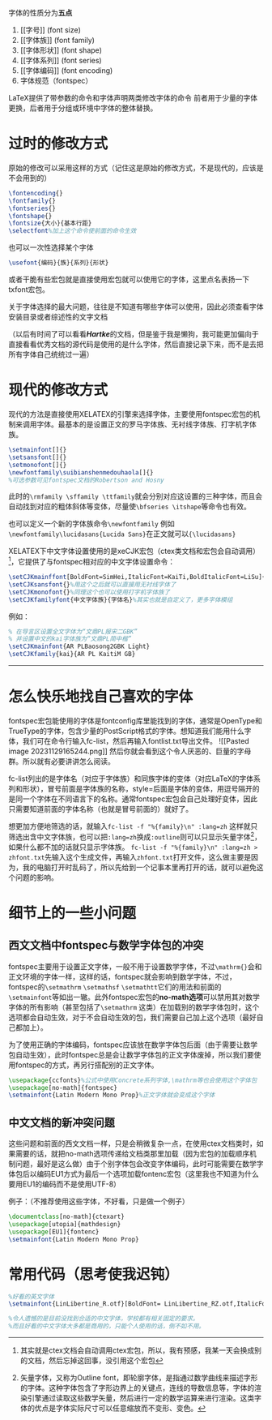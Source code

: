 字体的性质分为**五点**
1.  [[字号]] (font size)
2. [[字体族]] (font family)
3. [[字体形状]] (font shape)
4. [[字体系列]] (font series)
5. [[字体编码]] (font encoding)
6. 字体规范（fontspec）

LaTeX提供了带参数的命令和字体声明两类修改字体的命令
前者用于少量的字体更换，后者用于分组或环境中字体的整体替换。

# 过时的修改方式

原始的修改可以采用这样的方式（记住这是原始的修改方式，不是现代的，应该是不会用到的）
```latex
\fontencoding{}
\fontfamily{}
\fontseries{}
\fontshape{}
\fontsize{大小}{基本行距}
\selectfont%加上这个命令使前面的命令生效
```
也可以一次性选择某个字体
```latex
\usefont{编码}{族}{系列}{形状}
```

或者干脆有些宏包就是直接使用宏包就可以使用它的字体，这里点名表扬一下txfont宏包。

关于字体选择的最大问题，往往是不知道有哪些字体可以使用，因此必须查看字体安装目录或者综述性的文字文档

（以后有时间了可以看看***Hartke***的文档，但是鉴于我是懒狗，我可能更加偏向于直接看看优秀文档的源代码是使用的是什么字体，然后直接记录下来，而不是去把所有字体自己统统过一遍）

# 现代的修改方式

现代的方法是直接使用XELATEX的引擎来选择字体，主要使用fontspec宏包的机制来调用字体。最基本的是设置正文的罗马字体族、无衬线字体族、打字机字体族。
```latex
\setmainfont[]{}
\setsansfont[]{}
\setmonofont[]{}
\newfontfamily\suibianshenmedouhaola[]{}
%可选参数可见fontspec文档的Robertson and Hosny
```
此时的`\rmfamily \sffamily \ttfamily`就会分别对应这设置的三种字体，而且会自动找到对应的粗体斜体等变体，尽量使`\bfseries \itshape`等命令也有效。

也可以定义一个新的字体族命令`\newfontfamily`
例如`\newfontfamily\lucidasans{Lucida Sans}`在正文就可以`{\lucidasans}`

XELATEX下中文字体设置使用的是xeCJK宏包（ctex类文档和宏包会自动调用）[^1]，它提供了与fontspec相对应的中文字体设置命令：
```latex
\setCJKmainffont[BoldFont=SimHei,ItalicFont=KaiTi,BoldItalicFont=LiSu]{SimSun}%这个用来改正文字体很好用哦(正文宋体，粗体黑体，斜体楷体，粗斜体隶书)
\setCJKsansfont{}%用这个之后就可以直接用无衬线字体了
\setCJKmonofont{}%同理这个也可以使用打字机字体族了
\setCJKfamilyfont{中文字体族}{字体名}%其实也就是自定义了，更多字体模组
```
例如：
```latex
% 在导言区设置全文字体为“文鼎PL报宋二GBK”
% 并设置中文的kai字体族为“文鼎PL简中楷”
\setCJKmainfont{AR PLBaosong2GBK Light}
\setCJKfamily{kai}{AR PL KaitiM GB}
```
***
# 怎么快乐地找自己喜欢的字体

fontspec宏包能使用的字体是fontconfig库里能找到的字体，通常是OpenType和TrueType的字体，包含少量的PostScript格式的字体。想知道我们能用什么字体，我们可在命令行输入fc-list，然后再输入fontlist.txt导出文件。
![[Pasted image 20231129165244.png]]
然后你就会看到这个令人厌恶的、巨量的字母群。所以就有必要讲讲怎么阅读。

fc-list列出的是字体名（对应于字体族）和同族字体的变体（对应LaTeX的字体系列和形状），冒号前面是字体族的名称，style=后面是字体的变体，用逗号隔开的是同一个字体在不同语言下的名称。通常fontspec宏包会自己处理好变体，因此只需要知道前面的字体名称（也就是冒号前面的）就好了。

想更加方便地筛选的话，就输入`fc-list -f "%{family}\n" :lang=zh`
这样就只筛选出含中文字体族，也可以把`:lang=zh`换成`:outline`则可以只显示矢量字体[^2]，如果什么都不加的话就只显示字体族。
`fc-list -f "%{family}\n" :lang=zh > zhfont.txt`先输入这个生成文件，再输入`zhfont.txt`打开文件，这么做主要是因为，我的电脑打开时乱码了，所以先给到一个记事本里再打开的话，就可以避免这个问题的影响。

# 细节上的一些小问题
## 西文文档中fontspec与数学字体包的冲突

fontspec主要用于设置正文字体，一般不用于设置数学字体，不过`\mathrm{}`会和正文环境的字体一样，这样的话，fontspec就会影响到数学字体，不过，fontspec的`\setmathrm` `\setmathsf` `\setmathtt`它们的用法和前面的`\setmainfont`等如出一辙。此外fontspec宏包的**no-math选项**可以禁用其对数学字体的所有影响（甚至包括了`\setmathrm` 这类）在加载别的数学字体包时，这个选项都会自动生效，对于不会自动生效的包，我们需要自己加上这个选项（最好自己都加上）。

为了使用正确的字体编码，fontspec应该放在数学字体包后面（由于需要让数学包自动生效），此时fontspec总是会让数学字体包的正文字体废掉，所以我们要使用fontspec的方式，再另行搭配别的正文字体。
```latex
\usepackage{ccfonts}%公式中使用Concrete系列字体,\mathrm等也会使用这个字体包
\usepackage[no-math]{fontspec}
\setmainfont{Latin Modern Mono Prop}%正文字体就会变成这个字体
```

## 中文文档的新冲突问题

这些问题和前面的西文文档一样，只是会稍微复杂一点，在使用ctex文档类时，如果需要的话，就把no-math选项传递给文档类那里加载（因为宏包的加载顺序机制问题，最好是这么做）由于个别字体包会改变字体编码，此时可能需要在数学字体包后以编码EU1方式为最后一个选项加载fontenc宏包（这里我也不知道为什么要用EU1的编码而不是使用UTF-8）

例子：（不推荐使用这些字体，不好看，只是做一个例子）
```latex
\documentclass[no-math]{ctexart}
\usepackage[utopia]{mathdesign}
\usepackage[EU1]{fontenc}
\setmainfont{Latin Modern Mono Prop}
```

# 常用代码（思考使我迟钝）
```latex
%好看的英文字体
\setmainfont{LinLibertine_R.otf}[BoldFont= LinLibertine_RZ.otf,ItalicFont=LinLibertine_RI.otf,  BoldItalicFont=LinLibertine_RZI.otf]
```

```latex
%令人遗憾的是目前没找到合适的中文字体，学校都有相关固定的要求。
%而且好看的中文字体大多都是商用的，只能个人使用的话，倒不如不用。
```


[^1]: 其实就是ctex文档会自动调用ctex宏包，所以，我有预感，我某一天会换成别的文档，然后忘掉这回事，没引用这个宏包

[^2]: 矢量字体，又称为Outline font，即轮廓字体，是指通过数学曲线来描述字形的字体。这种字体包含了字形边界上的关键点，连线的导数信息等，字体的渲染引擎通过读取这些数学矢量，然后进行一定的数学运算来进行渲染。这类字体的优点是字体实际尺寸可以任意缩放而不变形、变色。
